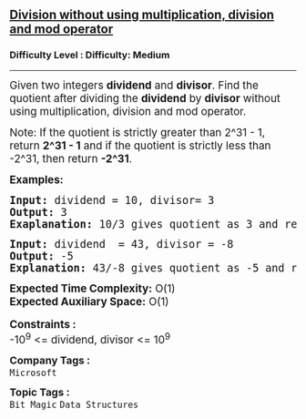 <h2><a href="https://www.geeksforgeeks.org/problems/division-without-using-multiplication-division-and-mod-operator/1?page=9&difficulty=Medium&status=unsolved,attempted&sortBy=accuracy">Division without using multiplication, division and mod operator</a></h2><h3>Difficulty Level : Difficulty: Medium</h3><hr><div class="problems_problem_content__Xm_eO"><p><span style="font-size: 14pt;">Given two integers <strong>dividend</strong>&nbsp;and <strong>divisor</strong>. Find the quotient after dividing the <strong>dividend</strong>&nbsp;by <strong>divisor</strong>&nbsp;without using multiplication, division and mod operator.</span></p>
<p><span style="font-size: 14pt;"><span style="font-size: 18.6667px;">Note: If the quotient is strictly greater than 2^31 - 1, return <strong>2^31 - 1</strong> and if the quotient is strictly less than -2^31, then return <strong>-2^31</strong>.</span></span></p>
<p><span style="font-size: 14pt;"><strong>Examples:</strong></span></p>
<pre><span style="font-size: 14pt;"><strong>Input: </strong>dividend = 10, divisor= 3
<strong>Output:</strong> 3
<strong>Exaplanation: </strong>10/3 gives quotient as 3 and remainder as 1.</span></pre>
<pre><span style="font-size: 14pt;"><strong>Input: </strong>dividend  = 43, divisor = -8<br></span><span style="font-size: 14pt;"><strong>Output:</strong> -5
<strong>Explanation: </strong>43/-8 gives quotient as -5 and remainder as 3.</span></pre>
<div><span style="font-size: 14pt;"><strong>Expected Time Complexity:</strong> O(1)</span></div>
<div><span style="font-size: 14pt;"><strong>Expected Auxiliary Space:</strong> O(1)</span></div>
<div>&nbsp;</div>
<div><span style="font-size: 14pt;"><strong>Constraints :</strong></span></div>
<div><span style="font-size: 14pt;">-10<sup>9</sup> &lt;= </span><span style="font-size: 14pt;">dividend</span><span style="font-size: 14pt;">, </span><span style="font-size: 14pt;">divisor</span><span style="font-size: 14pt;"> &lt;= 10<sup>9</sup></span></div></div><p><span style=font-size:18px><strong>Company Tags : </strong><br><code>Microsoft</code>&nbsp;<br><p><span style=font-size:18px><strong>Topic Tags : </strong><br><code>Bit Magic</code>&nbsp;<code>Data Structures</code>&nbsp;